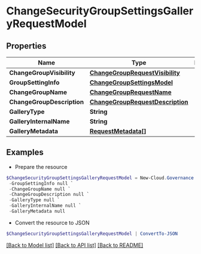 # ChangeSecurityGroupSettingsGalleryRequestModel
## Properties

Name | Type | Description | Notes
------------ | ------------- | ------------- | -------------
**ChangeGroupVisibility** | [**ChangeGroupRequestVisibility**](ChangeGroupRequestVisibility.md) |  | [optional] 
**GroupSettingInfo** | [**ChangeGroupSettingsModel**](ChangeGroupSettingsModel.md) |  | [optional] 
**ChangeGroupName** | [**ChangeGroupRequestName**](ChangeGroupRequestName.md) |  | [optional] 
**ChangeGroupDescription** | [**ChangeGroupRequestDescription**](ChangeGroupRequestDescription.md) |  | [optional] 
**GalleryType** | **String** |  | [optional] 
**GalleryInternalName** | **String** |  | [optional] 
**GalleryMetadata** | [**RequestMetadata[]**](RequestMetadata.md) |  | [optional] 

## Examples

- Prepare the resource
```powershell
$ChangeSecurityGroupSettingsGalleryRequestModel = New-Cloud.Governance.ClientChangeSecurityGroupSettingsGalleryRequestModel  -ChangeGroupVisibility null `
 -GroupSettingInfo null `
 -ChangeGroupName null `
 -ChangeGroupDescription null `
 -GalleryType null `
 -GalleryInternalName null `
 -GalleryMetadata null
```

- Convert the resource to JSON
```powershell
$ChangeSecurityGroupSettingsGalleryRequestModel | ConvertTo-JSON
```

[[Back to Model list]](../README.md#documentation-for-models) [[Back to API list]](../README.md#documentation-for-api-endpoints) [[Back to README]](../README.md)

